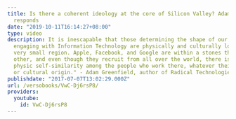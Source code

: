 ```yaml
---
title: Is there a coherent ideology at the core of Silicon Valley? Adam Greenfield
  responds
date: "2019-10-11T16:14:27+08:00"
type: video
description: It is inescapable that those determining the shape of our choices when
  engaging with Information Technology are physically and culturally located in a
  very small region. Apple, Facebook, and Google are within a stones throw of each
  other, and even though they recruit from all over the world, there is an astonishing
  physic self-similarity among the people who work there, whatever their national
  or cultural origin." - Adam Greenfield, author of Radical Technologie
publishdate: "2017-07-07T13:02:29.000Z"
url: /versobooks/VwC-Dj6rsP8/
providers:
  youtube:
    id: VwC-Dj6rsP8
---
```

